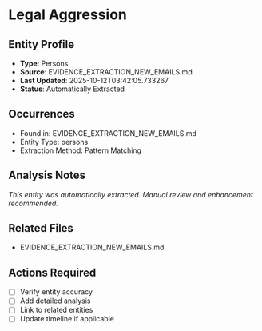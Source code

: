 # Legal Aggression

## Entity Profile
- **Type**: Persons
- **Source**: EVIDENCE_EXTRACTION_NEW_EMAILS.md
- **Last Updated**: 2025-10-12T03:42:05.733267
- **Status**: Automatically Extracted

## Occurrences
- Found in: EVIDENCE_EXTRACTION_NEW_EMAILS.md
- Entity Type: persons
- Extraction Method: Pattern Matching

## Analysis Notes
*This entity was automatically extracted. Manual review and enhancement recommended.*

## Related Files
- EVIDENCE_EXTRACTION_NEW_EMAILS.md

## Actions Required
- [ ] Verify entity accuracy
- [ ] Add detailed analysis
- [ ] Link to related entities
- [ ] Update timeline if applicable
